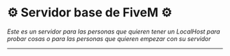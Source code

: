 # ⚙️ Servidor base de FiveM ⚙️

_Este es un servidor para las personas que quieren tener un LocalHost para probar cosas o para las personas que quieren empezar con su servidor_

---
